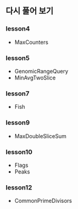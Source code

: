 ## 다시 풀어 보기

### lesson4
* MaxCounters

### lesson5
* GenomicRangeQuery
* MinAvgTwoSlice

### lesson7
* Fish

### lesson9
* MaxDoubleSliceSum

### lesson10
* Flags
* Peaks

### lesson12
* CommonPrimeDivisors